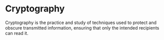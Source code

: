# Cryptography

Cryptography is the practice and study of techniques used to protect and obscure transmitted information, ensuring that only the intended recipients can read it.